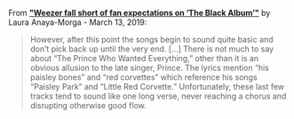 
From [**"Weezer fall short of fan expectations on ‘The Black Album’"**](https://www.highlandernews.org/35099/35099/) by Laura Anaya-Morga - March 13, 2019:

> However, after this point the songs begin to sound quite basic and don’t pick back up until the very end. [...] There is not much to say about “The Prince Who Wanted Everything,” other than it is an obvious allusion to the late singer, Prince. The lyrics mention “his paisley bones” and “red corvettes” which reference his songs “Paisley Park” and “Little Red Corvette.” Unfortunately, these last few tracks tend to sound like one long verse, never reaching a chorus and disrupting otherwise good flow.
